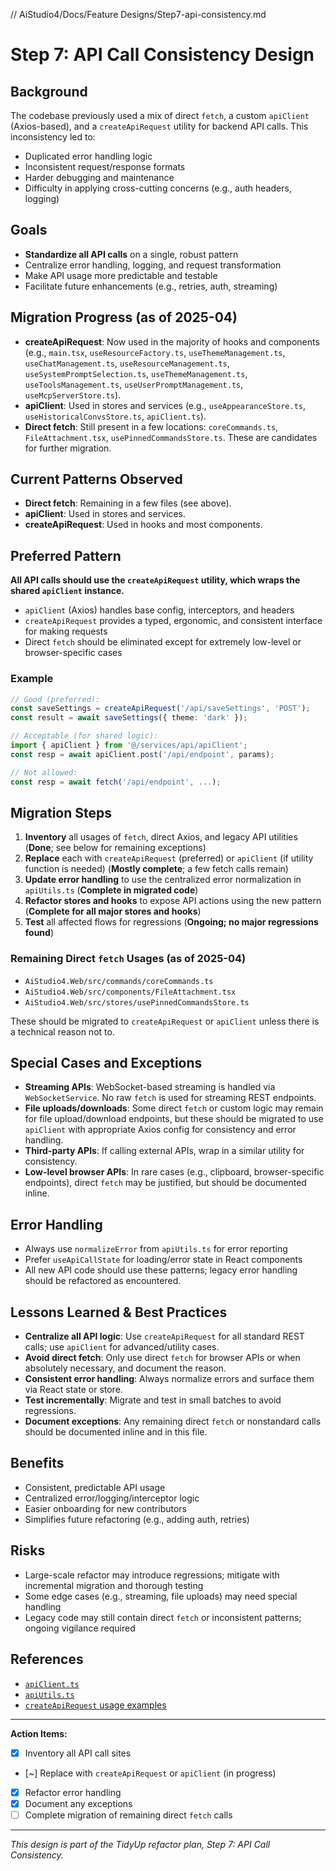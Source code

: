 ﻿// AiStudio4/Docs/Feature Designs/Step7-api-consistency.md

# Step 7: API Call Consistency Design

## Background

The codebase previously used a mix of direct `fetch`, a custom `apiClient` (Axios-based), and a `createApiRequest` utility for backend API calls. This inconsistency led to:
- Duplicated error handling logic
- Inconsistent request/response formats
- Harder debugging and maintenance
- Difficulty in applying cross-cutting concerns (e.g., auth headers, logging)

## Goals
- **Standardize all API calls** on a single, robust pattern
- Centralize error handling, logging, and request transformation
- Make API usage more predictable and testable
- Facilitate future enhancements (e.g., retries, auth, streaming)

## Migration Progress (as of 2025-04)

- **createApiRequest**: Now used in the majority of hooks and components (e.g., `main.tsx`, `useResourceFactory.ts`, `useThemeManagement.ts`, `useChatManagement.ts`, `useResourceManagement.ts`, `useSystemPromptSelection.ts`, `useThemeManagement.ts`, `useToolsManagement.ts`, `useUserPromptManagement.ts`, `useMcpServerStore.ts`).
- **apiClient**: Used in stores and services (e.g., `useAppearanceStore.ts`, `useHistoricalConvsStore.ts`, `apiClient.ts`).
- **Direct fetch**: Still present in a few locations: `coreCommands.ts`, `FileAttachment.tsx`, `usePinnedCommandsStore.ts`. These are candidates for further migration.

## Current Patterns Observed

- **Direct fetch**: Remaining in a few files (see above).
- **apiClient**: Used in stores and services.
- **createApiRequest**: Used in hooks and most components.

## Preferred Pattern

**All API calls should use the `createApiRequest` utility, which wraps the shared `apiClient` instance.**

- `apiClient` (Axios) handles base config, interceptors, and headers
- `createApiRequest` provides a typed, ergonomic, and consistent interface for making requests
- Direct `fetch` should be eliminated except for extremely low-level or browser-specific cases

### Example

```ts
// Good (preferred):
const saveSettings = createApiRequest('/api/saveSettings', 'POST');
const result = await saveSettings({ theme: 'dark' });

// Acceptable (for shared logic):
import { apiClient } from '@/services/api/apiClient';
const resp = await apiClient.post('/api/endpoint', params);

// Not allowed:
const resp = await fetch('/api/endpoint', ...);
```

## Migration Steps

1. **Inventory** all usages of `fetch`, direct Axios, and legacy API utilities (**Done**; see below for remaining exceptions)
2. **Replace** each with `createApiRequest` (preferred) or `apiClient` (if utility function is needed) (**Mostly complete**; a few fetch calls remain)
3. **Update error handling** to use the centralized error normalization in `apiUtils.ts` (**Complete in migrated code**)
4. **Refactor stores and hooks** to expose API actions using the new pattern (**Complete for all major stores and hooks**)
5. **Test** all affected flows for regressions (**Ongoing; no major regressions found**)

### Remaining Direct `fetch` Usages (as of 2025-04)
- `AiStudio4.Web/src/commands/coreCommands.ts`
- `AiStudio4.Web/src/components/FileAttachment.tsx`
- `AiStudio4.Web/src/stores/usePinnedCommandsStore.ts`

These should be migrated to `createApiRequest` or `apiClient` unless there is a technical reason not to.

## Special Cases and Exceptions

- **Streaming APIs**: WebSocket-based streaming is handled via `WebSocketService`. No raw `fetch` is used for streaming REST endpoints.
- **File uploads/downloads**: Some direct `fetch` or custom logic may remain for file upload/download endpoints, but these should be migrated to use `apiClient` with appropriate Axios config for consistency and error handling.
- **Third-party APIs**: If calling external APIs, wrap in a similar utility for consistency.
- **Low-level browser APIs**: In rare cases (e.g., clipboard, browser-specific endpoints), direct `fetch` may be justified, but should be documented inline.

## Error Handling
- Always use `normalizeError` from `apiUtils.ts` for error reporting
- Prefer `useApiCallState` for loading/error state in React components
- All new API code should use these patterns; legacy error handling should be refactored as encountered.

## Lessons Learned & Best Practices
- **Centralize all API logic**: Use `createApiRequest` for all standard REST calls; use `apiClient` for advanced/utility cases.
- **Avoid direct fetch**: Only use direct `fetch` for browser APIs or when absolutely necessary, and document the reason.
- **Consistent error handling**: Always normalize errors and surface them via React state or store.
- **Test incrementally**: Migrate and test in small batches to avoid regressions.
- **Document exceptions**: Any remaining direct `fetch` or nonstandard calls should be documented inline and in this file.

## Benefits
- Consistent, predictable API usage
- Centralized error/logging/interceptor logic
- Easier onboarding for new contributors
- Simplifies future refactoring (e.g., adding auth, retries)

## Risks
- Large-scale refactor may introduce regressions; mitigate with incremental migration and thorough testing
- Some edge cases (e.g., streaming, file uploads) may need special handling
- Legacy code may still contain direct `fetch` or inconsistent patterns; ongoing vigilance required

## References
- [`apiClient.ts`](../../AiStudio4.Web/src/services/api/apiClient.ts)
- [`apiUtils.ts`](../../AiStudio4.Web/src/utils/apiUtils.ts)
- [`createApiRequest` usage examples](../../AiStudio4.Web/src/hooks/)

---

**Action Items:**
- [x] Inventory all API call sites
- [~] Replace with `createApiRequest` or `apiClient` (in progress)
- [x] Refactor error handling
- [x] Document any exceptions
- [ ] Complete migration of remaining direct `fetch` calls

---

*This design is part of the TidyUp refactor plan, Step 7: API Call Consistency.*